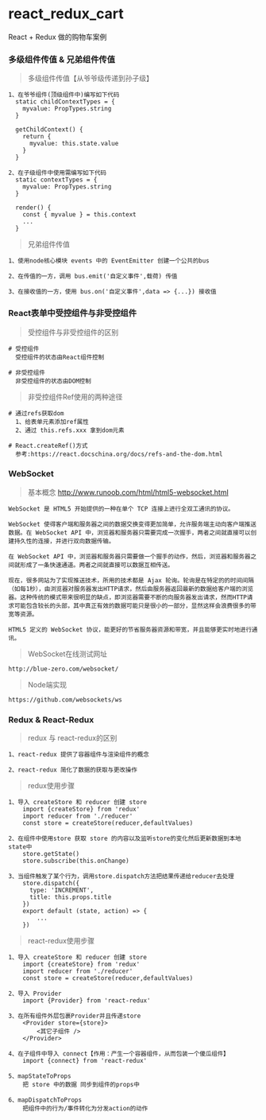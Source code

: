 # react_redux_cart
React + Redux 做的购物车案例

### 多级组件传值 & 兄弟组件传值

> 多级组件传值【从爷爷级传递到孙子级】

```
1、在爷爷组件(顶级组件中)编写如下代码
  static childContextTypes = {
    myvalue: PropTypes.string
  }

  getChildContext() {
    return {
      myvalue: this.state.value
    }
  }
  
2、在子级组件中使用需编写如下代码
  static contextTypes = {
    myvalue: PropTypes.string
  }
  
  render() {
    const { myvalue } = this.context
    ...
  }
```

> 兄弟组件传值

```
1、使用node核心模块 events 中的 EventEmitter 创建一个公共的bus

2、在传值的一方，调用 bus.emit('自定义事件',载荷) 传值

3、在接收值的一方，使用 bus.on('自定义事件',data => {...}) 接收值
```



### React表单中受控组件与非受控组件

> 受控组件与非受控组件的区别

```
# 受控组件
  受控组件的状态由React组件控制
	
# 非受控组件
  非受控组件的状态由DOM控制
```

> 非受控组件Ref使用的两种途径

```
# 通过refs获取dom
  1、给表单元素添加ref属性
  2、通过 this.refs.xxx 拿到dom元素
  
# React.createRef()方式
  参考:https://react.docschina.org/docs/refs-and-the-dom.html
```

### WebSocket

> 基本概念  http://www.runoob.com/html/html5-websocket.html

```
WebSocket 是 HTML5 开始提供的一种在单个 TCP 连接上进行全双工通讯的协议。

WebSocket 使得客户端和服务器之间的数据交换变得更加简单，允许服务端主动向客户端推送数据。在 WebSocket API 中，浏览器和服务器只需要完成一次握手，两者之间就直接可以创建持久性的连接，并进行双向数据传输。

在 WebSocket API 中，浏览器和服务器只需要做一个握手的动作，然后，浏览器和服务器之间就形成了一条快速通道。两者之间就直接可以数据互相传送。

现在，很多网站为了实现推送技术，所用的技术都是 Ajax 轮询。轮询是在特定的的时间间隔（如每1秒），由浏览器对服务器发出HTTP请求，然后由服务器返回最新的数据给客户端的浏览器。这种传统的模式带来很明显的缺点，即浏览器需要不断的向服务器发出请求，然而HTTP请求可能包含较长的头部，其中真正有效的数据可能只是很小的一部分，显然这样会浪费很多的带宽等资源。

HTML5 定义的 WebSocket 协议，能更好的节省服务器资源和带宽，并且能够更实时地进行通讯。
```

> WebSocket在线测试网址
```
http://blue-zero.com/websocket/
```

> Node端实现

```
https://github.com/websockets/ws
```

### Redux & React-Redux

> redux 与 react-redux的区别

```
1、react-redux 提供了容器组件与渲染组件的概念

2、react-redux 简化了数据的获取与更改操作
```

> redux使用步骤

```
1、导入 createStore 和 reducer 创建 store
	import {createStore} from 'redux'
	import reducer from './reducer'
	const store = createStore(reducer,defaultValues)
	
2、在组件中使用store 获取 store 的内容以及监听store的变化然后更新数据到本地state中
	store.getState()
	store.subscribe(this.onChange)
	
3、当组件触发了某个行为，调用store.dispatch方法把结果传递给reducer去处理
	store.dispatch({
      type: 'INCREMENT',
      title: this.props.title
    })
    export default (state, action) => {
        ...
    })
```

> react-redux使用步骤

```
1、导入 createStore 和 reducer 创建 store
	import {createStore} from 'redux'
	import reducer from './reducer'
	const store = createStore(reducer,defaultValues)
	
2、导入 Provider
	import {Provider} from 'react-redux'

3、在所有组件外层包裹Provider并且传递store
	<Provider store={store}>
		<其它子组件 />
	</Provider>
	
4、在子组件中导入 connect【作用：产生一个容器组件，从而包装一个傻瓜组件】
	import {connect} from 'react-redux'
	
5、mapStateToProps
	把 store 中的数据 同步到组件的props中
	
6、mapDispatchToProps
	把组件中的行为/事件转化为分发action的动作
```

